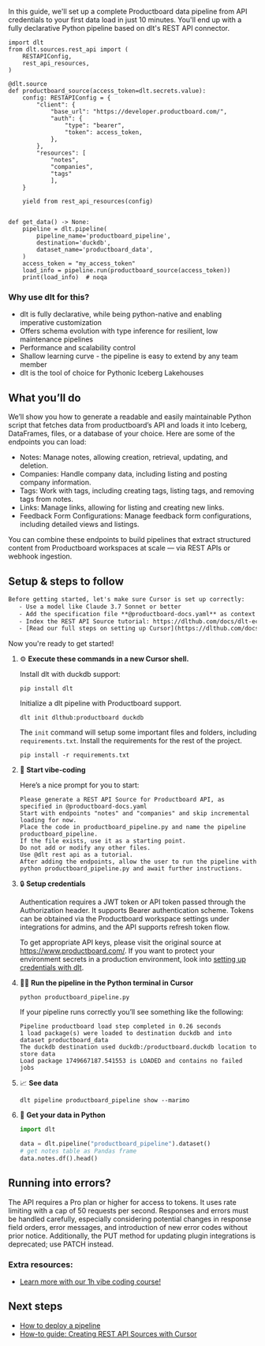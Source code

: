 In this guide, we'll set up a complete Productboard data pipeline from API credentials to your first data load in just 10 minutes. You'll end up with a fully declarative Python pipeline based on dlt's REST API connector.

```python-outcome
import dlt
from dlt.sources.rest_api import (
    RESTAPIConfig,
    rest_api_resources,
)

@dlt.source
def productboard_source(access_token=dlt.secrets.value):
    config: RESTAPIConfig = {
        "client": {
            "base_url": "https://developer.productboard.com/",
            "auth": {
                "type": "bearer",
                "token": access_token,
            },
        },
        "resources": [
            "notes",
            "companies",
            "tags"
            ],
    }

    yield from rest_api_resources(config)


def get_data() -> None:
    pipeline = dlt.pipeline(
        pipeline_name='productboard_pipeline',
        destination='duckdb',
        dataset_name='productboard_data', 
    )
    access_token = "my_access_token"
    load_info = pipeline.run(productboard_source(access_token))
    print(load_info)  # noqa
```

### Why use dlt for this?

- dlt is fully declarative, while being python-native and enabling imperative customization
- Offers schema evolution with type inference for resilient, low maintenance pipelines
- Performance and scalability control
- Shallow learning curve - the pipeline is easy to extend by any team member
- dlt is the tool of choice for Pythonic Iceberg Lakehouses

## What you’ll do

We’ll show you how to generate a readable and easily maintainable Python script that fetches data from productboard’s API and loads it into Iceberg, DataFrames, files, or a database of your choice. Here are some of the endpoints you can load:

- Notes: Manage notes, allowing creation, retrieval, updating, and deletion. 
- Companies: Handle company data, including listing and posting company information. 
- Tags: Work with tags, including creating tags, listing tags, and removing tags from notes. 
- Links: Manage links, allowing for listing and creating new links. 
- Feedback Form Configurations: Manage feedback form configurations, including detailed views and listings.

You can combine these endpoints to build pipelines that extract structured content from Productboard workspaces at scale — via REST APIs or webhook ingestion.

## Setup & steps to follow

```default
Before getting started, let's make sure Cursor is set up correctly:
   - Use a model like Claude 3.7 Sonnet or better
   - Add the specification file **@productboard-docs.yaml** as context
   - Index the REST API Source tutorial: https://dlthub.com/docs/dlt-ecosystem/verified-sources/rest_api/ and add it to context as **@dlt rest api**
   - [Read our full steps on setting up Cursor](https://dlthub.com/docs/dlt-ecosystem/llm-tooling/cursor-restapi#23-configuring-cursor-with-documentation)
```

Now you're ready to get started! 

1. ⚙️ **Execute these commands in a new Cursor shell.**
    
    Install dlt with duckdb support:
    ```shell
    pip install dlt
    ```

    Initialize a dlt pipeline with Productboard support.
    ```shell
    dlt init dlthub:productboard duckdb
    ```

    The `init` command will setup some important files and folders, including `requirements.txt`. Install the requirements for the rest of the project.
    ```shell
    pip install -r requirements.txt
    ```
    
2. 🤠 **Start vibe-coding**
    
    Here’s a nice prompt for you to start: 
    
    ```prompt
    Please generate a REST API Source for Productboard API, as specified in @productboard-docs.yaml 
    Start with endpoints "notes" and "companies" and skip incremental loading for now. 
    Place the code in productboard_pipeline.py and name the pipeline productboard_pipeline. 
    If the file exists, use it as a starting point. 
    Do not add or modify any other files. 
    Use @dlt rest api as a tutorial. 
    After adding the endpoints, allow the user to run the pipeline with python productboard_pipeline.py and await further instructions.
    ```

    
3. 🔒 **Setup credentials** 
    
    Authentication requires a JWT token or API token passed through the Authorization header. It supports Bearer authentication scheme. Tokens can be obtained via the Productboard workspace settings under integrations for admins, and the API supports refresh token flow.
    
    To get appropriate API keys, please visit the original source at https://www.productboard.com/.
    If you want to protect your environment secrets in a production environment, look into [setting up credentials with dlt](https://dlthub.com/docs/walkthroughs/add_credentials).
    
4. 🏃‍♀️ **Run the pipeline in the Python terminal in Cursor**
    
    ```shell
    python productboard_pipeline.py
    ```
    
    If your pipeline runs correctly you’ll see something like the following:
    
    ```shell
    Pipeline productboard load step completed in 0.26 seconds
    1 load package(s) were loaded to destination duckdb and into dataset productboard_data
    The duckdb destination used duckdb:/productboard.duckdb location to store data
    Load package 1749667187.541553 is LOADED and contains no failed jobs
    ```
    
5. 📈 **See data**
    
    ```shell
    dlt pipeline productboard_pipeline show --marimo
    ```
    
6. 🐍 **Get your data in Python**
    
    ```python
    import dlt

   data = dlt.pipeline("productboard_pipeline").dataset()
   # get notes table as Pandas frame
   data.notes.df().head()
    ```

## Running into errors?

The API requires a Pro plan or higher for access to tokens. It uses rate limiting with a cap of 50 requests per second. Responses and errors must be handled carefully, especially considering potential changes in response field orders, error messages, and introduction of new error codes without prior notice. Additionally, the PUT method for updating plugin integrations is deprecated; use PATCH instead.

### Extra resources:

- [Learn more with our 1h vibe coding course!](https://www.youtube.com/watch?v=GGid70rnJuM)

## Next steps

- [How to deploy a pipeline](https://dlthub.com/docs/walkthroughs/deploy-a-pipeline)
- [How-to guide: Creating REST API Sources with Cursor](https://dlthub.com/docs/dlt-ecosystem/llm-tooling/cursor-restapi)